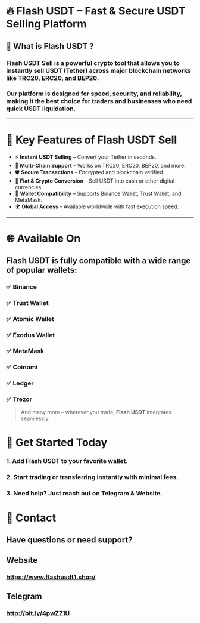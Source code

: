 # 🔥 Flash USDT – Fast & Secure USDT Selling Platform

## 🚀 What is Flash USDT ?
### **Flash USDT Sell** is a powerful crypto tool that allows you to **instantly sell USDT (Tether)** across major blockchain networks like **TRC20, ERC20, and BEP20**.  
### Our platform is designed for **speed, security, and reliability**, making it the best choice for traders and businesses who need quick USDT liquidation.

---

# 🌟 Key Features of Flash USDT Sell
- ⚡ **Instant USDT Selling** – Convert your Tether in seconds.  
- 🔗 **Multi-Chain Support** – Works on TRC20, ERC20, BEP20, and more.  
- 🛡 **Secure Transactions** – Encrypted and blockchain verified.  
- 💱 **Fiat & Crypto Conversion** – Sell USDT into cash or other digital currencies.  
- 📱 **Wallet Compatibility** – Supports Binance Wallet, Trust Wallet, and MetaMask.  
- 🌍 **Global Access** – Available worldwide with fast execution speed.  

---

# 🌐 Available On

## Flash USDT is fully compatible with a wide range of popular wallets:

###  ✅ Binance  
###  ✅ Trust Wallet  
###  ✅ Atomic Wallet  
###  ✅ Exodus Wallet  
###  ✅ MetaMask  
###  ✅ Coinomi  
###  ✅ Ledger  
###  ✅ Trezor  

> And many more – wherever you trade, **Flash USDT** integrates seamlessly.

# 🏁 Get Started Today

### 1. Add Flash USDT to your favorite wallet.
### 2. Start trading or transferring instantly with minimal fees.
### 3. Need help? Just reach out on **Telegram & Website**.

# 💬 Contact
## Have questions or need support?
## Website
### https://www.flashusdt1.shop/
## Telegram
### http://bit.ly/4pwZ71U
